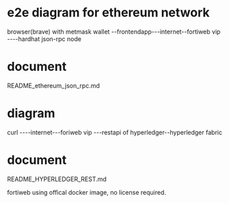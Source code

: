 # e2e diagram for ethereum network
browser(brave) with metmask wallet --frontendapp---internet--fortiweb vip ----hardhat json-rpc node

# document
README_ethereum_json_rpc.md

# diagram

curl ----internet---foriweb vip ---restapi of hyperledger--hyperledger fabric 

# document
README_HYPERLEDGER_REST.md


fortiweb using offical docker image, no license required.


